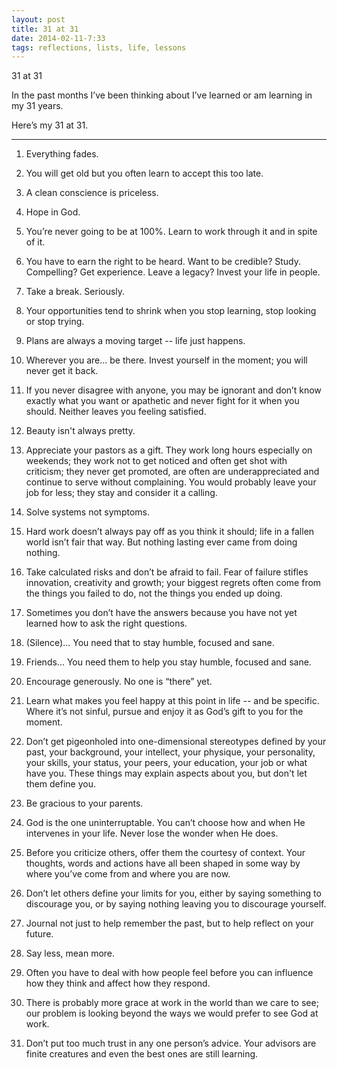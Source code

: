 ```yaml
---
layout: post
title: 31 at 31
date: 2014-02-11-7:33
tags: reflections, lists, life, lessons
---
```


31 at 31

In the past months I’ve been thinking about I’ve learned or am learning in my 31 years.

Here’s my 31 at 31.

---

1. Everything fades.

2. You will get old but you often learn to accept this too late.

3. A clean conscience is priceless.

4. Hope in God.

5. You’re never going to be at 100%. Learn to work through it and in spite of it.

6. You have to earn the right to be heard. Want to be credible? Study. Compelling? Get experience. Leave a legacy? Invest your life in people.

7. Take a break. Seriously.

8. Your opportunities tend to shrink when you stop learning, stop looking or stop trying.

9. Plans are always a moving target -- life just happens.

10. Wherever you are... be there. Invest yourself in the moment; you will never get it back.

11. If you never disagree with anyone, you may be ignorant and don’t know exactly what you want or apathetic and never fight for it when you should. Neither leaves you feeling satisfied.

12. Beauty isn't always pretty.

13. Appreciate your pastors as a gift. They work long hours especially on weekends; they work not to get noticed and often get shot with criticism; they never get promoted, are often are underappreciated and continue to serve without complaining. You would probably leave your job for less; they stay and consider it a calling.

14. Solve systems not symptoms.

15. Hard work doesn’t always pay off as you think it should; life in a fallen world isn’t fair that way. But nothing lasting ever came from doing nothing.

16. Take calculated risks and don’t be afraid to fail. Fear of failure stifles innovation, creativity and growth; your biggest regrets often come from the things you failed to do, not the things you ended up doing.

17. Sometimes you don’t have the answers because you have not yet learned how to ask the right questions.

18. (Silence)... You need that to stay humble, focused and sane.

19. Friends... You need them to help you stay humble, focused and sane.

20. Encourage generously. No one is “there” yet.

21. Learn what makes you feel happy at this point in life -- and be specific. Where it’s not sinful, pursue and enjoy it as God’s gift to you for the moment.

22. Don’t get pigeonholed into one-dimensional stereotypes defined by your past, your background, your intellect, your physique, your personality, your skills, your status, your peers, your education, your job or what have you. These things may explain aspects about you, but don't let them define you.

23. Be gracious to your parents.

24. God is the one uninterruptable. You can’t choose how and when He intervenes in your life. Never lose the wonder when He does.

25. Before you criticize others, offer them the courtesy of context. Your thoughts, words and actions have all been shaped in some way by where you’ve come from and where you are now.

26. Don’t let others define your limits for you, either by saying something to discourage you, or by saying nothing leaving you to discourage yourself.

27. Journal not just to help remember the past, but to help reflect on your future.

28. Say less, mean more.

29. Often you have to deal with how people feel before you can influence how they think and affect how they respond.

30. There is probably more grace at work in the world than we care to see; our problem is looking beyond the ways we would prefer to see God at work.

31. Don’t put too much trust in any one person’s advice. Your advisors are finite creatures and even the best ones are still learning.
